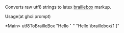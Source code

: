 
Converts raw utf8 strings to latex [braillebox](ftp://ftp.tex.ac.uk/ctan/pub/tex/macros/latex/contrib/braille/braille.html) markup.

Usage(at ghci prompt)

*Main> utf8ToBrailleBox "Hello ⠁"
"Hello \\braillebox{1       }"


